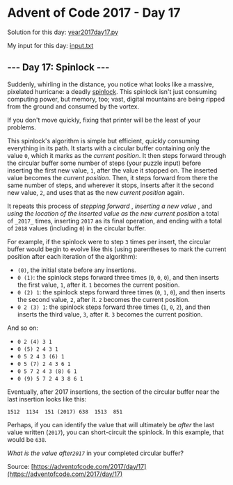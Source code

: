 # Advent of Code 2017 - Day 17

Solution for this day: [year2017day17.py](year2017day17.py)

My input for this day: [input.txt](input.txt)

## \--- Day 17: Spinlock ---

Suddenly, whirling in the distance, you notice what looks like a massive,
pixelated hurricane: a deadly
[spinlock](https://en.wikipedia.org/wiki/Spinlock). This spinlock isn't just
consuming computing power, but memory, too; vast, digital mountains are being
ripped from the ground and consumed by the vortex.

If you don't move quickly, fixing that printer will be the least of your
problems.

This spinlock's algorithm is simple but efficient, quickly consuming
everything in its path. It starts with a circular buffer containing only the
value `0`, which it marks as the _current position_. It then steps forward
through the circular buffer some number of steps (your puzzle input) before
inserting the first new value, `1`, after the value it stopped on. The
inserted value becomes the _current position_. Then, it steps forward from
there the same number of steps, and wherever it stops, inserts after it the
second new value, `2`, and uses that as the new _current position_ again.

It repeats this process of _stepping forward_ , _inserting a new value_ , and
_using the location of the inserted value as the new current position_ a total
of `_2017_` times, inserting `2017` as its final operation, and ending with a
total of `2018` values (including `0`) in the circular buffer.

For example, if the spinlock were to step `3` times per insert, the circular
buffer would begin to evolve like this (using parentheses to mark the current
position after each iteration of the algorithm):

  * `(0)`, the initial state before any insertions.
  * `0 (1)`: the spinlock steps forward three times (`0`, `0`, `0`), and then inserts the first value, `1`, after it. `1` becomes the current position.
  * `0 (2) 1`: the spinlock steps forward three times (`0`, `1`, `0`), and then inserts the second value, `2`, after it. `2` becomes the current position.
  * `0 2 (3) 1`: the spinlock steps forward three times (`1`, `0`, `2`), and then inserts the third value, `3`, after it. `3` becomes the current position.

And so on:

  * `0 2 (4) 3 1`
  * `0 (5) 2 4 3 1`
  * `0 5 2 4 3 (6) 1`
  * `0 5 (7) 2 4 3 6 1`
  * `0 5 7 2 4 3 (8) 6 1`
  * `0 (9) 5 7 2 4 3 8 6 1`

Eventually, after 2017 insertions, the section of the circular buffer near the
last insertion looks like this:

    
    
    1512  1134  151 (2017) 638  1513  851

Perhaps, if you can identify the value that will ultimately be _after_ the
last value written (`2017`), you can short-circuit the spinlock. In this
example, that would be `638`.

_What is the value after`2017`_ in your completed circular buffer?



Source: [https://adventofcode.com/2017/day/17](https://adventofcode.com/2017/day/17)
